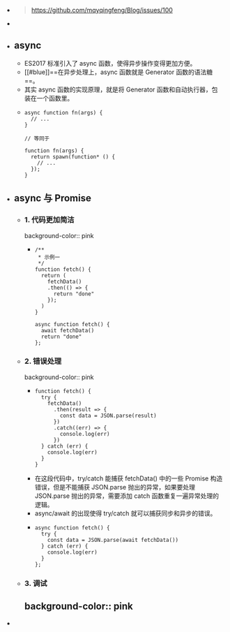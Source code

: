 - > https://github.com/mqyqingfeng/Blog/issues/100
-
- ## async
	- ES2017 标准引入了 async 函数，使得异步操作变得更加方便。
	- [[#blue]]==在异步处理上，async 函数就是 Generator 函数的语法糖==。
	- 其实 async 函数的实现原理，就是将 Generator 函数和自动执行器，包装在一个函数里。
	- ```
	  async function fn(args) {
	    // ...
	  }
	  
	  // 等同于
	  
	  function fn(args) {
	    return spawn(function* () {
	      // ...
	    });
	  }
	  ```
- ## async 与 Promise
	- ### 1. 代码更加简洁
	  background-color:: pink
		- ```
		  /**
		   * 示例一
		   */
		  function fetch() {
		    return (
		      fetchData()
		      .then(() => {
		        return "done"
		      });
		    )
		  }
		  
		  async function fetch() {
		    await fetchData()
		    return "done"
		  };
		  ```
	- ### 2. 错误处理
	  background-color:: pink
		- ```
		  function fetch() {
		    try {
		      fetchData()
		        .then(result => {
		          const data = JSON.parse(result)
		        })
		        .catch((err) => {
		          console.log(err)
		        })
		    } catch (err) {
		      console.log(err)
		    }
		  }
		  ```
		- 在这段代码中，try/catch 能捕获 fetchData() 中的一些 Promise 构造错误，但是不能捕获 JSON.parse 抛出的异常，如果要处理 JSON.parse 抛出的异常，需要添加 catch 函数重复一遍异常处理的逻辑。
		- async/await 的出现使得 try/catch 就可以捕获同步和异步的错误。
		- ```
		  async function fetch() {
		    try {
		      const data = JSON.parse(await fetchData())
		    } catch (err) {
		      console.log(err)
		    }
		  };
		  ```
	- ### 3. 调试
	  background-color:: pink
		-
-